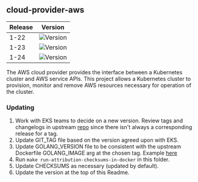 ## **cloud-provider-aws**
| Release | Version                                                       |
|---------|---------------------------------------------------------------|
| 1-22    | ![Version](https://img.shields.io/badge/version-v1.22.7-blue) |
| 1-23    | ![Version](https://img.shields.io/badge/version-v1.23.6-blue) |
| 1-24    | ![Version](https://img.shields.io/badge/version-v1.24.4-blue) |

The AWS cloud provider provides the interface between a Kubernetes cluster and AWS service APIs. This project allows a Kubernetes cluster to provision, monitor and remove AWS resources necessary for operation of the cluster. 

### Updating
1. Work with EKS teams to decide on a new version. Review tags and changelogs in upstream [repo](https://github.com/kubernetes/cloud-provider-aws) since there isn't always a corresponding release for a tag.
2. Update GIT_TAG file based on the version agreed upon with EKS.
3. Update GOLANG_VERSION file to be consistent with the upstream Dockerfile GOLANG_IMAGE arg at the chosen tag. Example [here](https://github.com/kubernetes/cloud-provider-aws/blob/master/Dockerfile#L17)
4. Run `make run-attribution-checksums-in-docker` in this folder.
5. Update CHECKSUMS as necessary (updated by default).
6. Update the version at the top of this Readme.
